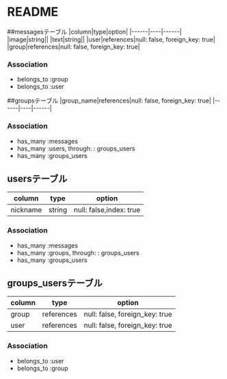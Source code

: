# README

##messagesテーブル
|column|type|option|
|------|----|------|
|image|string||
|text|string||
|user|references|null: false, foreign_key: true|
|group|references|null: false, foreign_key: true|

### Association
- belongs_to :group
- belongs_to :user

##groupsテーブル
|group_name|references|null: false, foreign_key: true|
|------|----|------|
### Association
- has_many :messages
- has_many :users, through: : groups_users
- has_many :groups_users

## usersテーブル
|column|type|option|
|------|----|------|
|nickname|string|null: false,index: true|
### Association
- has_many :messages
- has_many :groups, through: : groups_users
- has_many :groups_users

## groups_usersテーブル
|column|type|option|
|------|----|------|
|group|references|null: false, foreign_key: true|
|user|references|null: false, foreign_key: true|
### Association
- belongs_to :user
- belongs_to :group


